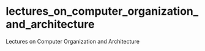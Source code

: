 # lectures_on_computer_organization_and_architecture
Lectures on Computer Organization and Architecture
